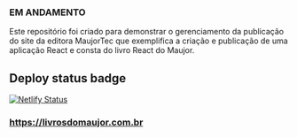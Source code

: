 ### EM ANDAMENTO

Este repositório foi criado para demonstrar o gerenciamento da publicação do site da editora MaujorTec que exemplifica a criação e publicação de uma aplicação React e consta do livro React do Maujor.

## Deploy status badge

[![Netlify Status](https://api.netlify.com/api/v1/badges/3c81614b-70b7-4ae2-b88a-ef5f1985162d/deploy-status)](https://app.netlify.com/sites/maujortec/deploys)

### https://livrosdomaujor.com.br
